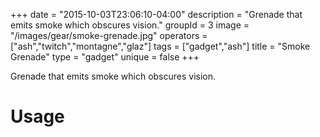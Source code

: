 +++
date = "2015-10-03T23:06:10-04:00"
description = "Grenade that emits smoke which obscures vision."
groupId = 3
image = "/images/gear/smoke-grenade.jpg"
operators = ["ash","twitch","montagne","glaz"]
tags = ["gadget","ash"]
title = "Smoke Grenade"
type = "gadget"
unique = false
+++

Grenade that emits smoke which obscures vision.

# Usage

